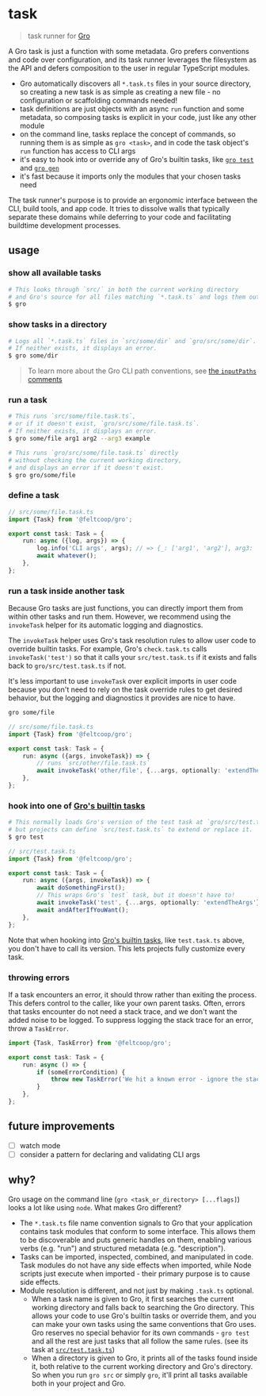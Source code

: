 # task

> task runner for
> [Gro](https://github.com/feltcoop/gro)

A Gro task is just a function with some metadata.
Gro prefers conventions and code over configuration,
and its task runner leverages the filesystem as the API
and defers composition to the user in regular TypeScript modules.

- Gro automatically discovers all `*.task.ts` files in your source directory,
  so creating a new task is as simple as creating a new file -
  no configuration or scaffolding commands needed!
- task definitions are just objects with an async `run` function and some metadata,
  so composing tasks is explicit in your code, just like any other module
- on the command line, tasks replace the concept of commands,
  so running them is as simple as `gro <task>`,
  and in code the task object's `run` function has access to CLI args
- it's easy to hook into or override any of Gro's builtin tasks,
  like [`gro test`](../oki) and [`gro gen`](../gen)
- it's fast because it imports only the modules that your chosen tasks need

The task runner's purpose is to provide an ergonomic interface
between the CLI, build tools, and app code.
It tries to dissolve walls that typically separate these domains
while deferring to your code and facilitating buildtime development processes.

## usage

### show all available tasks

```bash
# This looks through `src/` in both the current working directory
# and Gro's source for all files matching `*.task.ts` and logs them out.
$ gro
```

### show tasks in a directory

```bash
# Logs all `*.task.ts` files in `src/some/dir` and `gro/src/some/dir`.
# If neither exists, it displays an error.
$ gro some/dir
```

> To learn more about the Gro CLI path conventions,
> see [the `inputPaths` comments](../fs/inputPath.ts)

### run a task

```bash
# This runs `src/some/file.task.ts`,
# or if it doesn't exist, `gro/src/some/file.task.ts`.
# If neither exists, it displays an error.
$ gro some/file arg1 arg2 --arg3 example

# This runs `gro/src/some/file.task.ts` directly
# without checking the current working directory,
# and displays an error if it doesn't exist.
$ gro gro/some/file
```

### define a task

```ts
// src/some/file.task.ts
import {Task} from '@feltcoop/gro';

export const task: Task = {
	run: async ({log, args}) => {
		log.info('CLI args', args); // => {_: ['arg1', 'arg2'], arg3: 'example'}
		await whatever();
	},
};
```

### run a task inside another task

Because Gro tasks are just functions,
you can directly import them from within other tasks and run them.
However, we recommend using the `invokeTask` helper
for its automatic logging and diagnostics.

The `invokeTask` helper uses Gro's task resolution rules
to allow user code to override builtin tasks.
For example, Gro's `check.task.ts` calls `invokeTask('test')`
so that it calls your `src/test.task.ts` if it exists
and falls back to `gro/src/test.task.ts` if not.

It's less important to use `invokeTask` over explicit imports in user code
because you don't need to rely on the task override rules to get desired behavior,
but the logging and diagnostics it provides are nice to have.

```bash
gro some/file
```

```ts
// src/some/file.task.ts
import {Task} from '@feltcoop/gro';

export const task: Task = {
	run: async ({args, invokeTask}) => {
		// runs `src/other/file.task.ts`
		await invokeTask('other/file', {...args, optionally: 'extendTheArgs'});
	},
};
```

### hook into one of [Gro's builtin tasks](../docs/tasks.md)

```bash
# This normally loads Gro's version of the test task at `gro/src/test.task.ts`,
# but projects can define `src/test.task.ts` to extend or replace it.
$ gro test
```

```ts
// src/test.task.ts
import {Task} from '@feltcoop/gro';

export const task: Task = {
	run: async ({args, invokeTask}) => {
		await doSomethingFirst();
		// This wraps Gro's `test` task, but it doesn't have to!
		await invokeTask('test', {...args, optionally: 'extendTheArgs'});
		await andAfterIfYouWant();
	},
};
```

Note that when hooking into [Gro's builtin tasks](../docs/tasks.md),
like `test.task.ts` above, you don't have to call its version.
This lets projects fully customize every task.

### throwing errors

If a task encounters an error, it should throw rather than exiting the process.
This defers control to the caller, like your own parent tasks.
Often, errors that tasks encounter do not need a stack trace,
and we don't want the added noise to be logged.
To suppress logging the stack trace for an error,
throw a `TaskError`.

```ts
import {Task, TaskError} from '@feltcoop/gro';

export const task: Task = {
	run: async () => {
		if (someErrorCondition) {
			throw new TaskError('We hit a known error - ignore the stack trace!');
		}
	},
};
```

## future improvements

- [ ] watch mode
- [ ] consider a pattern for declaring and validating CLI args

## why?

Gro usage on the command line (`gro <task_or_directory> [...flags]`)
looks a lot like using `node`.
What makes Gro different?

- The `*.task.ts` file name convention signals to Gro that your application
  contains task modules that conform to some interface.
  This allows them to be discoverable and puts generic handles on them,
  enabling various verbs (e.g. "run") and
  structured metadata (e.g. "description").
- Tasks can be imported, inspected, combined, and manipulated in code.
  Task modules do not have any side effects when imported,
  while Node scripts just execute when imported -
  their primary purpose is to cause side effects.
- Module resolution is different,
  and not just by making `.task.ts` optional.
  - When a task name is given to Gro,
    it first searches the current working directory and
    falls back to searching the Gro directory.
    This allows your code to use Gro's builtin tasks or override them,
    and you can make your own tasks using the same conventions that Gro uses.
    Gro reserves no special behavior for its own commands -
    `gro test` and all the rest are just tasks that all follow the same rules.
    (see its task at [`src/test.task.ts`](../test.task.ts))
  - When a directory is given to Gro,
    it prints all of the tasks found inside it,
    both relative to the current working directory and Gro's directory.
    So when you run `gro src` or simply `gro`,
    it'll print all tasks available both in your project and Gro.
